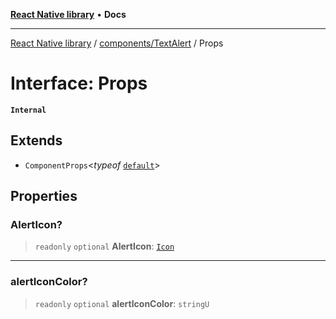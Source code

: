 [**React Native library**](../../../index.md) • **Docs**

***

[React Native library](../../../modules.md) / [components/TextAlert](../index.md) / Props

# Interface: Props

**`Internal`**

## Extends

- `ComponentProps`\<*typeof* [`default`](../../common-components/common-common-components/Text/functions/default.md)\>

## Properties

### AlertIcon?

> `readonly` `optional` **AlertIcon**: [`Icon`](../../../icons/icons-common/types/interfaces/Icon.md)

***

### alertIconColor?

> `readonly` `optional` **alertIconColor**: `stringU`
